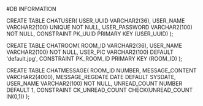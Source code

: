 #DB INFORMATION

CREATE TABLE CHATUSER(
    USER_UUID VARCHAR2(36),
    USER_NAME VARCHAR2(100) UNIQUE NOT NULL,
    USER_PASSWORD VARCHAR2(100) NOT NULL,
    CONSTRAINT PK_UUID PRIMARY KEY (USER_UUID)
);

CREATE TABLE CHATROOM(
    ROOM_ID VARCHAR2(36),
    USER_NAME VARCHAR2(100) NOT NULL,
    USER_PIC VARCHAR2(100) DEFAULT 'default.jpg',
    CONSTRAINT PK_ROOM_ID PRIMARY KEY (ROOM_ID)
);

CREATE TABLE CHATMESSAGE(
    ROOM_ID NUMBER,
    MESSAGE_CONTENT VARCHAR2(4000),
    MESSAGE_REGDATE DATE DEFAULT SYSDATE,
    USER_NAME VARCHAR2(100) NOT NULL,
    UNREAD_COUNT NUMBER DEFAULT 1,
    CONSTRAINT CK_UNREAD_COUNT CHECK(UNREAD_COUNT IN(0,1))
);